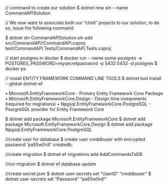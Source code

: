 // command to create our solution
\$ dotnet new sln --name CommandAPISolution

// We now want to associate both our “child” projects to our solution, to do so, issue the following command:

\$ dotnet sln CommandAPISolution.sln add src/CommandAPI/CommandAPI.csproj test/CommandAPI.Tests/CommandAPI.Tests.csproj

// start postgres in docker
\$ docker run --name some-postgres -e POSTGRES_PASSWORD=mysecretpassword -p 5432:5432 -d postgres
\$ docker ps

// install ENTITY FRAMEWORK COMMAND LINE TOOLS
\$ dotnet tool install --global dotnet-ef

• Microsoft.EntityFrameworkCore - Primary Entity Framework Core Package
• Microsoft.EntityFrameworkCore.Design - Design time components (required for migrations)
• Npgsql.EntityFrameworkCore.PostgreSQL - PosrgreSQL provider for Entity Framework Core

\$ dotnet add package Microsoft.EntityFrameworkCore
\$ dotnet add package Microsoft.EntityFrameworkCore.Design
\$ dotnet add package Npgsql.EntityFrameworkCore.PostgreSQL

//create user for database
\$ create user cmddbuser with encrypted password 'pa55w0rd!' createdb;

//create migration
\$ dotnet ef migrations add AddCommandsToDB

//run migration
\$ dotnet ef database update

//create secret.json
$ dotnet user-secrets set “UserID” “cmddbuser”
$ dotnet user-secrets set “Password” “pa55w0rd!”
